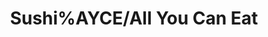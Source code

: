 ---
layout: place
title: "Sushi%AYCE/All You Can Eat"
permalink: /washington/seattle/sushi-ayce-all-you-can-eat.html
stateAbbr: WA
stateName: Washington
cityName: Seattle
seo:
  name: "Sushi%AYCE/All You Can Eat"
  type: Restaurant
  links: https://www.sushiayceus.com/
description: "Sushi%AYCE/All You Can Eat serves delicious sushi in Seattle, Washington. Try fresh Japanese dishes for a great dining experience. "
place_id: ChIJqxb_7GhrkFQRvomAw9GALrM
photos:
  - name: >-
      places/ChIJqxb_7GhrkFQRvomAw9GALrM/photos/AeeoHcL2YWmZho9PSOZ4G5Ul8C68ipKdZlPkVes5hNpYNEEdFrqBQoQqyKgPbgxEZ4uUjFeg42urYMPMeIkqch8EwxwFi6tdRJPjoDmXrfUeZsgSAqT1anuQopw_f0Qfj4pqxHDKWcAZQAAmhDgZLnbqVeWojmGxs6NBhoCKcCtWYzBa1oQDu3-oRpg5exNXh0nDQd0jHYYfUSc_6MOhOi_LmtI-n2e08B0MrqV-eJXKqkU1p_YumqoSPYhRjhafTGa2eij0ExEryUi0Nkb2WzLJptRibrtYDkD-CHzrQ6oj1R3Sf19ayzVeFCTpGrlaMVhrU1gUWkPjsDEexqoaB4WI15CjzhBt4bBmDs5qNvf0sT7G5_oAAu3Y9Do_kQJwQKK6rc3j28zNPfOjvrAu-cdqAeeQRd7zeNlSS39e5P4rfquexQ
    widthPx: 1000
    heightPx: 750
    authorAttributions:
      - displayName: Teddy Kasteel
        uri: https://maps.google.com/maps/contrib/114880288396586732769
        photoUri: >-
          https://lh3.googleusercontent.com/a-/ALV-UjV3J4j92C4bkR9cTcRMoIL5IcZTqhUNS8RAq0f-uRd_Q6nRv1csJw=s100-p-k-no-mo
    flagContentUri: >-
      https://www.google.com/local/imagery/report/?cb_client=maps_api_places.places_api&image_key=!1e10!2sCIHM0ogKEICAgID7yPS3BA&hl=en-US
    googleMapsUri: >-
      https://www.google.com/maps/place//data=!3m4!1e2!3m2!1sCIHM0ogKEICAgID7yPS3BA!2e10!4m2!3m1!1s0x54906b68ecff16ab:0xb32e80d1c38089be
  - name: >-
      places/ChIJqxb_7GhrkFQRvomAw9GALrM/photos/AeeoHcLkfiVluroMCFiPm-Uaf7AY8UKn1PHcPCJlzaHGhvIMopVcH5gf5mvmbzBF_JvrGTU31HUdQ9sugOyXAVu8guLGxfPZdUra23hNpM3H9sTDSzfEoz7j7-yw86iSLVdQTjM0i9YtS8eeDYVmc47OWEf-YLUyroieolkM7EobT6uHrPxHttoS-7g53oFDfW0947Hw1AJVD1WefI3fhHLiC8j3FPVuxEcPTLuMKjEoddqEF35Ali1J-QK25hst6mvB5rZY2CCzA1bI4hqrYR30_GrXQQ3XBp9aGjQ2zIiGDU2FRA
    widthPx: 4032
    heightPx: 3024
    authorAttributions:
      - displayName: Sushi%AYCE/All You Can Eat
        uri: https://maps.google.com/maps/contrib/104063416280927375555
        photoUri: >-
          https://lh3.googleusercontent.com/a-/ALV-UjXPUTmGUGgKMyMlJpOY5161xEyLH7KFA2KfsL4C2DSo2cbCWQg=s100-p-k-no-mo
    flagContentUri: >-
      https://www.google.com/local/imagery/report/?cb_client=maps_api_places.places_api&image_key=!1e10!2sAF1QipN__aukpyPFjJwKMMM6FvZExH5YQWS0UNv2LCgR&hl=en-US
    googleMapsUri: >-
      https://www.google.com/maps/place//data=!3m4!1e2!3m2!1sAF1QipN__aukpyPFjJwKMMM6FvZExH5YQWS0UNv2LCgR!2e10!4m2!3m1!1s0x54906b68ecff16ab:0xb32e80d1c38089be
  - name: >-
      places/ChIJqxb_7GhrkFQRvomAw9GALrM/photos/AeeoHcIDKcDXKyZ-LFPgD3Gpi9_uumU34zHV8v4cpwlrl7X6C-QX1memRocLYnUzj2W7jGb3YaDcJc-pplVslrjHBcUuWn_zd3MzB9-4ZiT1toHzPaXycbyGpZOzwN8AXkgpGYAMNHNZu8SOVxQsqhWKIM0BvaKX8yA3CuPoLR21FQcvyeNDju6rlzvIw7xPFimD26VnPPV1K_4PpLzMRmBGgwgpw82lasrgV1GYFMB3T9zZHepdqhMeGaezOTCXiopFBsqDm5JZtz-_EJQLEmmqT4W6akEYkhzTS3Pw6jrY0ujosvzogv3QUzOJYB5rZOw9EUx5fPArPjMDhubYLM8skk7CtuOzYEGIaGhAdeOmnDYY41Diy497rd5mrocgfCMJvf8gnfKq172zSNA9hSO6ece4RzOjAl_VrAm_NjnfPWIAvgi1
    widthPx: 3024
    heightPx: 4032
    authorAttributions:
      - displayName: Jouhanna Austin
        uri: https://maps.google.com/maps/contrib/100813562980925373178
        photoUri: >-
          https://lh3.googleusercontent.com/a-/ALV-UjU8WHD2xqWF-_hGhKgqFPXZ8007JWJvUPFqLchAlO7NJFu_9Z4=s100-p-k-no-mo
    flagContentUri: >-
      https://www.google.com/local/imagery/report/?cb_client=maps_api_places.places_api&image_key=!1e10!2sCIHM0ogKEICAgMDwqszXpgE&hl=en-US
    googleMapsUri: >-
      https://www.google.com/maps/place//data=!3m4!1e2!3m2!1sCIHM0ogKEICAgMDwqszXpgE!2e10!4m2!3m1!1s0x54906b68ecff16ab:0xb32e80d1c38089be
  - name: >-
      places/ChIJqxb_7GhrkFQRvomAw9GALrM/photos/AeeoHcKVM0BXbNEWBPxHEkOhA0gWpVI45OEjrRppdxNT8GwdKSD-sQ-D2pqAFVaEv4ZyJJ6wpoo2LJK72UzPWXx7Z2Q9yS828OfNMC5uzavevv_D5eALUcVY77dR0HDppkliA9Cd7OLJ55ee2_ldB6VULfyhwxzQjg0XZAELU0zB9qZQpNT6eTVu6MWGNjOld1k1P90B9Z03QGXOIoT_YyTVOgRzUaarZ2Jl5DNQinbG67nDvURxc3eJmig-6O_8zRNRZdYgW2S-HnUm1dPMMP9O0xQeQXFmlsdZJcGD3H8PgYVhim8NzNL128s1xY2pAFdHWDImqdo9lmzhq9cPI-7fRzk6BaiuIOyFVhh5Q1lYwvgxy4pTJNDSFL_LFAIP5hzy6Vn1JYnu5Y-4mUlJX6HvnG3RVW2UNo5sUMoIHZFPylIfXsQJ
    widthPx: 4800
    heightPx: 3600
    authorAttributions:
      - displayName: Stacey L.
        uri: https://maps.google.com/maps/contrib/106180889044879860604
        photoUri: >-
          https://lh3.googleusercontent.com/a-/ALV-UjWnl6b8Iz1b0jhBKs1L3mqAcraHZsnzlOu1HGl-usn4nl69TYZAIw=s100-p-k-no-mo
    flagContentUri: >-
      https://www.google.com/local/imagery/report/?cb_client=maps_api_places.places_api&image_key=!1e10!2sCIHM0ogKEICAgIC3lP7H4wE&hl=en-US
    googleMapsUri: >-
      https://www.google.com/maps/place//data=!3m4!1e2!3m2!1sCIHM0ogKEICAgIC3lP7H4wE!2e10!4m2!3m1!1s0x54906b68ecff16ab:0xb32e80d1c38089be
  - name: >-
      places/ChIJqxb_7GhrkFQRvomAw9GALrM/photos/AeeoHcI_4LAS3-Q5R1EHJRJOkSAfFe-ICRanbr52Ew3tK9bAJOFW0XmxcRiozK59FHylb5dB3CJ-Yqj26Bvew-tzQPDtu85egtTT9ejGRW0zy--rTad01GhH1SL81H9QUt7IF31taU6VO68808ymWwCi3hY7P6a6VPCxa9T6d_AwfxeepQJvqPRwLHPMq1BS38LeyDQ_ZlmDUbvRpfQeFuivbStvP_Q0Dm67S2yjNu6EHoCVHXf-HbnVQKcnqBFXaO4H-ytCQO1ayOAXfFKcBNQn_wRYMFr38Qz1FvucNArN7gZjJwFFa7QM5d0tqYgeNZ1dhvUxIry5KCxNEVkjRSYGlR-JXZ5kwOFEhOmxohrA3ar2LDlGEeXGGS6LAqkGOk-SLy1iayWlxutCnAAF_CLQUsuw6jQkLsRNlmqxUQlcuDWrCZo
    widthPx: 3024
    heightPx: 4032
    authorAttributions:
      - displayName: Emily Billow
        uri: https://maps.google.com/maps/contrib/116429836595025167500
        photoUri: >-
          https://lh3.googleusercontent.com/a-/ALV-UjWxR21SiePG5jJDdO5NYlk6KtGTcmKhGrGkMF3ZSitWeHTAMys=s100-p-k-no-mo
    flagContentUri: >-
      https://www.google.com/local/imagery/report/?cb_client=maps_api_places.places_api&image_key=!1e10!2sCIHM0ogKEICAgMDwhdfD9AE&hl=en-US
    googleMapsUri: >-
      https://www.google.com/maps/place//data=!3m4!1e2!3m2!1sCIHM0ogKEICAgMDwhdfD9AE!2e10!4m2!3m1!1s0x54906b68ecff16ab:0xb32e80d1c38089be
  - name: >-
      places/ChIJqxb_7GhrkFQRvomAw9GALrM/photos/AeeoHcL3dPUH8nDMUv9CdKpgM2Nqt3RQUi2FcYvL0wVWLzJz0KwsTjaRwIYiZORTp79UDG8Z15Kyr-8x-c2eDJ8D9rtf-NTHoW5pGFDi1CP36GMyiPbXsnAMGZOU_EyWeteuChB2jUlo32xES2sB3ggMcoMQJ1oGy346ayFF3M6yhBWkCBh7eGssFAEyyqX4KzQeYNnXdbC3iYxwdWp-_FxMcpnZ9P9rC4TwyERW0jUGPmGZui98uJoVrSXAJnEs6-TYbGWYwJGF7z6oXkjaYrYY_-9_M-1vnuTFa-lzUMCsBqcoW3hAYe3tx43HficlAdj0rX49V077PUZ2gy8OqMbZ_qHdNzinc4KRfc91Nm6mJvCKm3BnpqAm0LBgubLLtku2NUJ8blzCbkL_8iFpoOp4iSaBNDyJzw-D6YVvMsxgcFWUD_6U
    widthPx: 4032
    heightPx: 3024
    authorAttributions:
      - displayName: Kaylea Campbell
        uri: https://maps.google.com/maps/contrib/116581518354082704425
        photoUri: >-
          https://lh3.googleusercontent.com/a-/ALV-UjXqiKicqdrInPSJH5bCHICZ3kDJgTe-pbK0Hlm9C3GmHvZDf6Gp8A=s100-p-k-no-mo
    flagContentUri: >-
      https://www.google.com/local/imagery/report/?cb_client=maps_api_places.places_api&image_key=!1e10!2sCIHM0ogKEICAgIDnrq3CrAE&hl=en-US
    googleMapsUri: >-
      https://www.google.com/maps/place//data=!3m4!1e2!3m2!1sCIHM0ogKEICAgIDnrq3CrAE!2e10!4m2!3m1!1s0x54906b68ecff16ab:0xb32e80d1c38089be
  - name: >-
      places/ChIJqxb_7GhrkFQRvomAw9GALrM/photos/AeeoHcKxYpnKfYuwvP6j6u3JCNmabxOgFhT4xlZ878MzbMOj0bzOQvvibute_41A8WjNKot6qNVl-uV1ir9TMioGfrr36LiRV_KuSmbmjtAVif1Y9EJHDf4lz4tpgV31YK_6z6YdiQKMXL1qP0XvXRYM-8gCZpwQYTSB5kaLUlE8k2u8vfSZTMVFNScgCDhfnQ6VfE2BgKd4gx7PLuWsl8dbJNnwvJXkNZf0KHervtVGu3yXYFqV4wleVu8crgSLl6l4oeNOI3mA0ya_ays43hPzD9A7gZhNsFI2msgFlk3cXbe8EA
    widthPx: 3200
    heightPx: 4800
    authorAttributions:
      - displayName: Sushi%AYCE/All You Can Eat
        uri: https://maps.google.com/maps/contrib/104063416280927375555
        photoUri: >-
          https://lh3.googleusercontent.com/a-/ALV-UjXPUTmGUGgKMyMlJpOY5161xEyLH7KFA2KfsL4C2DSo2cbCWQg=s100-p-k-no-mo
    flagContentUri: >-
      https://www.google.com/local/imagery/report/?cb_client=maps_api_places.places_api&image_key=!1e10!2sAF1QipPkgIcW9sGEk-JDzqPDOxKR8NpTIevUR3uE8quX&hl=en-US
    googleMapsUri: >-
      https://www.google.com/maps/place//data=!3m4!1e2!3m2!1sAF1QipPkgIcW9sGEk-JDzqPDOxKR8NpTIevUR3uE8quX!2e10!4m2!3m1!1s0x54906b68ecff16ab:0xb32e80d1c38089be
  - name: >-
      places/ChIJqxb_7GhrkFQRvomAw9GALrM/photos/AeeoHcJhjvJOxHU8ELW7hRnxtkt3ILbtDHNugGXsZDd3Ss2g9HZ74upNp45tHo41Ca_sSc1lcqAvX0nR3H1JV6TWMixLJecYCdFbYTX2l6_7W9-MJKhC3DGZBX9b_qH1g-nvrb2xVVsUl6EcQ9UYrUgT541R0uBskWCEGMmCuZMp5L7RHRaKkStYV8gsegk0F25cOGULx9c4Xwbp0AJ8iHEDxRNVyxYVBuViQg3qR2sqo4S5WTfd3ytjhG4F8AEtukDYt-eYpJr21aeJUB27IvNiSTZKlqfhhItU0GRe-gAClfh3Z_4169PNCfuhUKTHxGfSWWpepvm11s_rP9PCNOL7gA4JKRPSJIfuxyT5Zs8cf8E0kirljQaBSoJ2Y3fazgLGepFmtrDq2WRf6xw3rFIxGyy5peacCBO4jWIKdEmi9OoEu558
    widthPx: 4800
    heightPx: 3600
    authorAttributions:
      - displayName: Stephen Kuhleman
        uri: https://maps.google.com/maps/contrib/104450261811538206841
        photoUri: >-
          https://lh3.googleusercontent.com/a-/ALV-UjWtf3_zUXScFjzWprNuxvi49VkW2vCRYXDxSEqUbCgaGqeRs5KGNQ=s100-p-k-no-mo
    flagContentUri: >-
      https://www.google.com/local/imagery/report/?cb_client=maps_api_places.places_api&image_key=!1e10!2sCIHM0ogKEICAgIC3_OifnwE&hl=en-US
    googleMapsUri: >-
      https://www.google.com/maps/place//data=!3m4!1e2!3m2!1sCIHM0ogKEICAgIC3_OifnwE!2e10!4m2!3m1!1s0x54906b68ecff16ab:0xb32e80d1c38089be
  - name: >-
      places/ChIJqxb_7GhrkFQRvomAw9GALrM/photos/AeeoHcLeBB9jilJG5JIvMKSxKaKpJ5X3pXTSoZUncLcUaHRFJsOAriFTDMpGKejNxM2itS62tdJrVMhMsTKc9vvtwEVxDNeCPwRt0lnnnzd7gsQO_nKa2nN6tYQU5Nbpjs2Ic0WodlO51BYLzpJ9cX-qM1UOeD-iDjZDfWnVefFLZbwFHgfkbu3e3-cskLffkp482i7i7isichSFCOaQGIH92mcsQLun4RxtnqSJjNEl8AE71EAni2XXJp1xS42xZNtOOf6OzNDK6sQ4CPfEFjZKIGY08reQUL-_Udr8SWmrLozZkeTkUKKKdgv21xU3w4fR8chpF9iJB3urqDifE28nyT0EyfiLa7KMRsVGEOILjJv9t9RAbGO6X9U5Fr1nFexNUG9T_gDgwiLYsAQVI6hm8rlZJilWqY7TPYBBEiDloliv3wxM
    widthPx: 3105
    heightPx: 2258
    authorAttributions:
      - displayName: Michelle Tang
        uri: https://maps.google.com/maps/contrib/109377494573293708930
        photoUri: >-
          https://lh3.googleusercontent.com/a-/ALV-UjUJ4hZfgpW-un_4h230ZaHPBC3WqvgFmVKtn3U2IFTNpZ8lsaw-=s100-p-k-no-mo
    flagContentUri: >-
      https://www.google.com/local/imagery/report/?cb_client=maps_api_places.places_api&image_key=!1e10!2sCIHM0ogKEICAgIDbgMXfnwE&hl=en-US
    googleMapsUri: >-
      https://www.google.com/maps/place//data=!3m4!1e2!3m2!1sCIHM0ogKEICAgIDbgMXfnwE!2e10!4m2!3m1!1s0x54906b68ecff16ab:0xb32e80d1c38089be
  - name: >-
      places/ChIJqxb_7GhrkFQRvomAw9GALrM/photos/AeeoHcKIKUyMb7-VCFQlUblAFoeFfuJtLb7AbxIYIoOOAbiHTQw2fByeJhdjgBXZmt9KPSV3UhMBs_4KoGsBwR00cVqiohi5EPjYZA0DanRfWooQAU1VD4Ke7j44Cn8OwpnyVUXxO0RWoq3uszlFRPTyywbxhjqiVSI8TUR5teaD5T2-O3OYFu1y2HYJF17iyLcUAlgGyy6NtdoLd60v95FhWYuiKZy9uGltAipQ6Q90MMwSIDMDgGATekWOKppk8N9Y7yZpTbAaIDihbrn4SVMeBEFJ_Ga-JLYVO-FQsjnW4opKJ2y5pJVJF2wxzRa0yVo4UFqMEPuadWEqEnx3xtdli9EfUngwEL-FnSgXq-J-JgV4scwzUAHorSM6FSGx7AAFJXE4op1kAdD75jUVoU3HFBJLpzoRGeowEI7SlRBRPtm_tQ
    widthPx: 2568
    heightPx: 2965
    authorAttributions:
      - displayName: Michelle Tang
        uri: https://maps.google.com/maps/contrib/109377494573293708930
        photoUri: >-
          https://lh3.googleusercontent.com/a-/ALV-UjUJ4hZfgpW-un_4h230ZaHPBC3WqvgFmVKtn3U2IFTNpZ8lsaw-=s100-p-k-no-mo
    flagContentUri: >-
      https://www.google.com/local/imagery/report/?cb_client=maps_api_places.places_api&image_key=!1e10!2sCIHM0ogKEICAgIDbgMXNXw&hl=en-US
    googleMapsUri: >-
      https://www.google.com/maps/place//data=!3m4!1e2!3m2!1sCIHM0ogKEICAgIDbgMXNXw!2e10!4m2!3m1!1s0x54906b68ecff16ab:0xb32e80d1c38089be
address: 660 S King St, Seattle, WA 98104, USA
street: 660 S King St
city: Seattle
state: WA
zip: '98104'
country: USA
neighborhood: Downtown Seattle
latitude: '47.598564'
longitude: '-122.324519'
accessibility_options:
  wheelchairAccessibleEntrance: true
  wheelchairAccessibleRestroom: true
  wheelchairAccessibleSeating: true
business_status: OPERATIONAL
name: Sushi%AYCE/All You Can Eat
google_maps_links:
  directionsUri: >-
    https://www.google.com/maps/dir//''/data=!4m7!4m6!1m1!4e2!1m2!1m1!1s0x54906b68ecff16ab:0xb32e80d1c38089be!3e0
  placeUri: https://maps.google.com/?cid=12911398820134291902
  writeAReviewUri: >-
    https://www.google.com/maps/place//data=!4m3!3m2!1s0x54906b68ecff16ab:0xb32e80d1c38089be!12e1
  reviewsUri: >-
    https://www.google.com/maps/place//data=!4m4!3m3!1s0x54906b68ecff16ab:0xb32e80d1c38089be!9m1!1b1
  photosUri: >-
    https://www.google.com/maps/place//data=!4m3!3m2!1s0x54906b68ecff16ab:0xb32e80d1c38089be!10e5
primary_type: Sushi Restaurant
opening_hours:
  regular: null
  current: null
secondary_opening_hours:
  regular:
    weekdayDescriptions: null
    type: null
  current:
    weekdayDescriptions: null
    type: null
phone: (206) 485-7027
price_level: null
price_range: $30 &ndash; $50
rating: '4.7'
rating_count: 614
website: https://www.sushiayceus.com/
reviews: null
parking_options: null
payment_options: null
allow_dogs: null
curbside_pickup: null
delivery: null
dine_in: null
good_for_children: null
good_for_groups: null
good_for_sports: null
live_music: null
menu_for_children: null
outdoor_seating: null
reservable: null
restroom: null
serves_beer: null
serves_breakfast: null
serves_brunch: null
serves_cocktails: null
serves_coffee: null
serves_dinner: null
serves_dessert: null
serves_lunch: null
serves_vegetarian_food: null
serves_wine: null
takeout: null
summary: null

---